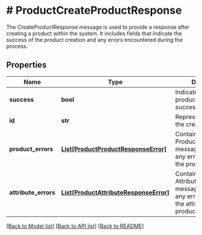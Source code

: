 # # ProductCreateProductResponse
The CreateProductResponse message is used to provide a response after creating a product within the system. It includes fields that indicate the success of the product creation and any errors encountered during the process.

## Properties 


Name | Type | Description | Notes
------------ | ------------- | ------------- | -------------
**success**| **bool** | Indicates whether the product creation was successful or not.  | [optional]
**id**| **str** | Represents the ID of the created product.  | [optional]
**product_errors**| [**List[ProductProductResponseError]**](ProductProductResponseError.md) | Contains a list of ProductResponseError messages, indicating any errors related to the product creation.  | [optional]
**attribute_errors**| [**List[ProductAttributeResponseError]**](ProductAttributeResponseError.md) | Contains a list of AttributeResponseError messages, indicating any errors related to the attributes of the product.  | [optional]


[[Back to Model list]](../../README.md#models) [[Back to API list]](../../README.md#endpoints) [[Back to README]](../../README.md)

